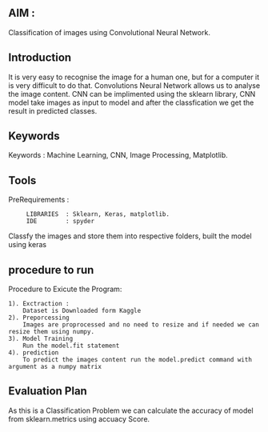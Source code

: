 ## AIM : 
Classification of images using Convolutional Neural Network.

## Introduction
It is very easy to recognise the image for a human one, but for a computer it is very difficult to do that. Convolutions Neural Network allows us to analyse the image content. CNN can be implimented using the sklearn library, CNN model take images as input to model and after the classfication we get the result in predicted classes.


## Keywords 
Keywords : Machine Learning, CNN, Image Processing, Matplotlib.

## Tools
PreRequirements :

		 LIBRARIES 	: Sklearn, Keras, matplotlib.
		 IDE 		: spyder


Classfy the images and store them into respective folders, built the model using keras 


## procedure to run
Procedure to Exicute the Program: 

	1). Exctraction :
		Dataset is Downloaded form Kaggle
	2). Preporcessing
		Images are proprocessed and no need to resize and if needed we can resize them using numpy.
	3). Model Training
		Run the model.fit statement
	4). prediction
		To predict the images content run the model.predict command with argument as a numpy matrix


## Evaluation Plan
As this is a Classification Problem we can calculate the accuracy of model from sklearn.metrics using accuacy Score.
